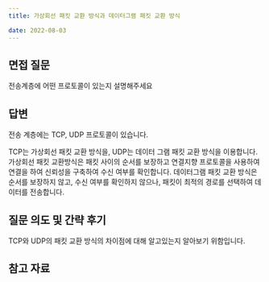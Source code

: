 ```yaml
---
title: 가상회선 패킷 교환 방식과 데이터그램 패킷 교환 방식

date: 2022-08-03
---
```


## 면접 질문

전송계층에 어떤 프로토콜이 있는지 설명해주세요

## 답변

전송 계층에는 TCP, UDP 프로토콜이 있습니다.

TCP는 가상회선 패킷 교환 방식을, UDP는 데이터 그램 패킷 교환 방식을 이용합니다.
가상회선 패킷 교환방식은 패킷 사이의 순서를 보장하고 연결지향 프로토콜을 사용하여 연결을 하여 신뢰성을 구축하여 수신 여부를 확인합니다.
데이터그램 패킷 교환 방식은 순서를 보장하지 않고, 수신 여부를 확인하지 않으나, 패킷이 최적의 경로를 선택하여 데이터를 전송합니다.

## 질문 의도 및 간략 후기

TCP와 UDP의 패킷 교환 방식의 차이점에 대해 알고있는지 알아보기 위함입니다.

## 참고 자료
